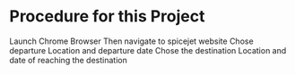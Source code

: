 # Procedure for this Project
Launch Chrome Browser
Then navigate to spicejet website
Chose departure Location and departure date
Chose the destination Location and date of reaching the destination 
